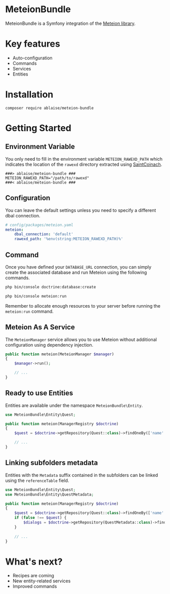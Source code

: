 MeteionBundle
=============

MeteionBundle is a Symfony integration of the [Meteion library](https://github.com/ablaise/meteion).

# Key features

* Auto-configuration
* Commands
* Services
* Entities

# Installation

```shell
composer require ablaise/meteion-bundle
```

# Getting Started

## Environment Variable

You only need to fill in the environment variable `METEION_RAWEXD_PATH` which indicates the location of the `rawexd` directory extracted using [SaintCoinach](https://github.com/ablaise/meteion#getting-started).

```
###> ablaise/meteion-bundle ###
METEION_RAWEXD_PATH="/path/to/rawexd"
###< ablaise/meteion-bundle ###
```

## Configuration

You can leave the default settings unless you need to specify a different dbal connection.

```yaml
# config/packages/meteion.yaml
meteion:
    dbal_connection: 'default'
    rawexd_path: '%env(string:METEION_RAWEXD_PATH)%'
```

## Command

Once you have defined your `DATABASE_URL` connection, you can simply create the associated database and run Meteion using the following commands.

```bash
php bin/console doctrine:database:create

php bin/console meteion:run
```

Remember to allocate enough resources to your server before running the `meteion:run` command.

## Meteion As A Service

The `MeteionManager` service allows you to use Meteion without additional configuration using dependency injection.

```php
public function meteion(MeteionManager $manager)
{
    $manager->run();

    // ...
}
```

## Ready to use Entities

Entities are available under the namespace `MeteionBundle\Entity`.

```php
use MeteionBundle\Entity\Quest;

public function meteion(ManagerRegistry $doctrine)
{
    $quest = $doctrine->getRepository(Quest::class)->findOneBy(['name' => 'Coming to Gridania']);

    // ...
}
```

## Linking subfolders metadata

Entities with the `Metadata` suffix contained in the subfolders can be linked using the `referenceTable` field.

```php
use MeteionBundle\Entity\Quest;
use MeteionBundle\Entity\QuestMetadata;

public function meteion(ManagerRegistry $doctrine)
{
    $quest = $doctrine->getRepository(Quest::class)->findOneBy(['name' => 'Coming to Gridania']);
    if (false !== $quest) {
        $dialogs = $doctrine->getRepository(QuestMetadata::class)->findBy(['referenceTable' => $quest->getId()], ['pk' => 'ASC']);
    }
    
    // ...
}
```

# What's next?

* Recipes are coming
* New entity-related services
* Improved commands
